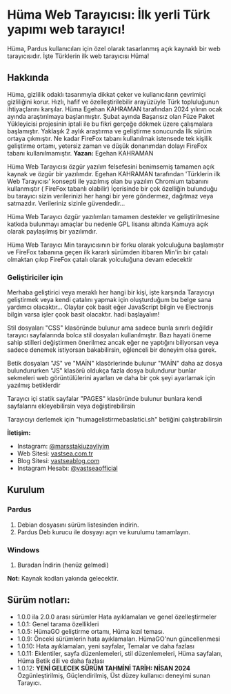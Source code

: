 # Hüma Web Tarayıcısı: İlk yerli Türk yapımı web tarayıcı!

Hüma, Pardus kullanıcıları için özel olarak tasarlanmış açık kaynaklı bir web tarayıcısıdır. İşte Türklerin ilk web tarayıcısı Hüma!

## Hakkında

Hüma, gizlilik odaklı tasarımıyla dikkat çeker ve kullanıcıların çevrimiçi gizliliğini korur. Hızlı, hafif ve özelleştirilebilir arayüzüyle Türk topluluğunun ihtiyaçlarını karşılar.
Hüma Egehan KAHRAMAN tarafından 2024 yılının ocak ayında araştırılmaya başlanmıştır. Şubat ayında Başarısız olan Füze Paket Yükleyicisi projesinin iptali ile bu fikri gerçeğe dökmek üzere çalışmalara başlamıştır. Yaklaşık 2 aylık araştırma ve geliştirme sonucunda İlk sürüm ortaya çıkmıştır. Ne kadar FireFox tabanı kullanılmak istensede tek kişilik geliştirme ortamı, yetersiz zaman ve düşük donanımdan dolayı FireFox tabanı kullanılmamıştır.
**Yazan:** Egehan KAHRAMAN
 
Hüma Web Tarayıcısı özgür yazılım felsefesini benimsemiş tamamen açık kaynak ve özgür bir yazılımdır. Egehan KAHRAMAN tarafından 'Türklerin ilk Web Tarayıcısı' konsepti ile yazılmış olan bu yazılım Chromium tabanını kullanmıştır ( FireFox tabanlı olabilir) İçerisinde bir çok özelliğin bulunduğu bu tarayıcı sizin verilerinizi her hangi bir yere göndermez, dağıtmaz veya satmazdır. Verileriniz sizinle güvendedir...

Hüma Web Tarayıcı özgür yazılımları tamamen destekler ve geliştirilmesine katkıda bulunmayı amaçlar bu nedenle GPL lisansı altında Kamuya açık olarak paylaşılmış bir yazılımdır.

Hüma Web Tarayıcı Min tarayıcısının bir forku olarak yolculuğuna başlamıştır ve FireFox tabanına geçen ilk kararlı sürümden itibaren Min'in bir çatalı olmaktan çıkıp FireFox çatalı olarak yolculuğuna devam edecektir

### Geliştiriciler için
Merhaba geliştirici veya meraklı her hangi bir kişi, işte karşında Tarayıcıyı geliştirmek veya kendi çatalını yapmak için oluşturduğum bu belge sana yardımcı olacaktır... Olaylar çok basit eğer JavaScript bilgin ve Electronjs bilgin varsa işler çook basit olacaktır. hadi başlayalım!

Stil dosyaları "CSS" klasöründe bulunur ama sadece  bunla sınırlı değildir tarayıcı sayfalarında bolca stil dosyaları kullanılmıştır. Bazı hayati öneme sahip stilleri değiştirmen önerilmez ancak eğer ne yaptığını biliyorsan veya sadece denemek istiyorsan bakabilirsin, eğlenceli bir deneyim olsa gerek.

Betik dosyaları "JS" ve "MAİN" klasörlerinde bulunur "MAİN" daha az dosya bulundururken "JS" klasörü oldukça fazla dosya bulundurur bunlar sekmeleri web görüntülülerini ayarları ve daha bir çok şeyi ayarlamak için yazılmış betiklerdir

Tarayıcı içi statik sayfalar "PAGES" klasöründe bulunur bunlara kendi sayfalarını ekleyebilirsin veya değiştirebilirsin

Tarayıcıyı derlemek için "humagelistirmebaslatici.sh" betiğini çalıştırabilirsin

**İletişim:** 
- Instagram: [@marsstakiuzayliyim](https://www.instagram.com/marsstakiuzayliyim/)
- Web Sitesi: [vastsea.com.tr](https://vastsea.com.tr)
- Blog Sitesi: [vastseablog.com](https://vastseablog.com)
- Instagram Hesabı: [@vastseaofficial](https://www.instagram.com/vastseaofficial/)

## Kurulum
### Pardus
1. Debian dosyasını sürüm listesinden indirin.
2. Pardus Deb kurucu ile dosyayı açın ve kurulumu tamamlayın.
### Windows
1. Buradan İndirin (henüz gelmedi)

**Not:** Kaynak kodları yakında gelecektir.

## Sürüm notları:
- 1.0.0 ila 2.0.0 arası sürümler Hata ayıklamaları ve genel özelleştirmeler
- 1.0.1: Genel tarama özellikleri
- 1.0.5: HümaGO geliştirme ortamı, Hüma kızıl teması.
- 1.0.9: Önceki sürümlerin hata ayıklamaları. HümaGO'nun güncellenmesi
- 1.0.10: Hata ayıklamaları, yeni sayfalar, Temalar ve daha fazlası
- 1.0.11: Eklentiler, sayfa düzenlemeleri, stil düzenlemeleri, Hüma sayfaları, Hüma Betik dili ve daha fazlası
- 1.0.12: **YENİ GELECEK SÜRÜM TAHMİNİ TARİH: NİSAN 2024** Özgünleştirilmiş, Güçlendirilmiş, Üst düzey kullanıcı deneyimi sunan Tarayıcı.


